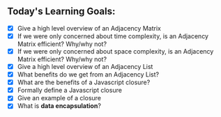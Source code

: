 ## Today's Learning Goals:

- [x] Give a high level overview of an Adjacency Matrix
- [x] If we were only concerned about time complexity, is an Adjacency Matrix efficient? Why/why not? 
- [x] If we were only concerned about space complexity, is an Adjacency Matrix efficient? Why/why not?
- [x] Give a high level overview of an Adjacency List
- [x] What benefits do we get from an Adjacency List?
- [x] What are the benefits of a Javascript closure?
- [x] Formally define a Javascript closure
- [x] Give an example of a closure
- [x] What is **data encapsulation**?
